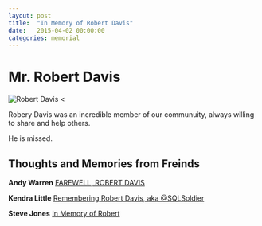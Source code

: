 ```yaml
---
layout: post
title:  "In Memory of Robert Davis"
date:   2015-04-02 00:00:00
categories: memorial
---
```

# Mr. Robert Davis
![Robert Davis <](/assets/images/robertdavis.jpg)

Robery Davis was an incredible member of our communuity, always willing to share and help others. 

He is missed.

## Thoughts and Memories from Freinds

__Andy Warren__
[FAREWELL, ROBERT DAVIS](https://sqlandy.com/2018/04/04/farewell-robert-davis/)

__Kendra Little__
[Remembering Robert Davis, aka @SQLSoldier](https://littlekendra.com/2018/04/03/remembering-robert-davis-aka-sqlsoldier/)

__Steve Jones__
[In Memory of Robert](https://voiceofthedba.com/2018/04/05/in-memory-of-robert/)